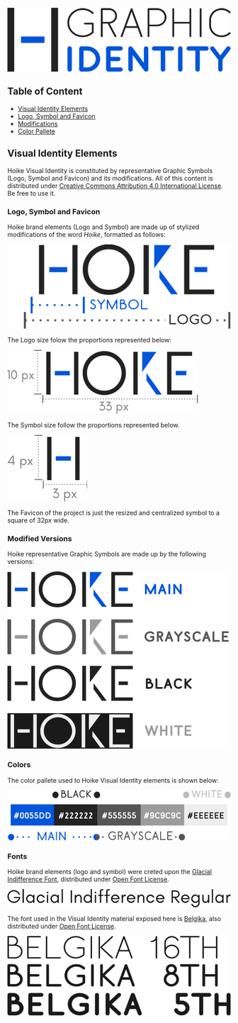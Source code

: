 ![|Graphic Identity Cover](./schemes/cover.svg)



## Table of Content

- [Visual Identity Elements](#visual-identity-elements)
 - [Logo, Symbol and Favicon](#logo-symbol-favicon)
 - [Modifications](#modified-versions)
 - [Color Pallete](#colors)



## Visual Identity Elements
Hoike Visual Identity is constituted by representative Graphic Symbols (Logo, Symbol and Favicon) and its modifications. All of this content is distributed under  [Creative Commons Attribution 4.0 International License](https://creativecommons.org/licenses/by/4.0/legalcode). Be free to use it.

### Logo, Symbol and Favicon
Hoike brand elements (Logo and Symbol) are made up of stylized modifications of the word *Hoike*, formatted as follows:

![Logo Elements](./schemes/elements.svg)

The Logo size folow the proportions represented below:

![Logo Proportions](./schemes/logo-size.svg)

The Symbol size follow the proportions represented below.

![Symbol Proportions](./schemes/symbol-size.svg)

The Favicon of the project is just the resized and centralized symbol to a square of 32px wide.

### Modified Versions
Hoike representative Graphic Symbols are made up by the following versions:

![Elements Versions](./schemes/versions.svg)

### Colors
The color pallete used to Hoike Visual Identity elements is shown below:

![Color Pallete](./schemes/colors.svg)

### Fonts
Hoike brand elements (logo and symbol) were creted upon the [Glacial Indifference Font](https://fontlibrary.org/en/font/glacial-indifference), distributed under [Open Font License](http://scripts.sil.org/cms/scripts/page.php?site_id=nrsi&id=OFL).

![Glacial Indifference Font](./fonts/glacial-indifference.svg)

The font used in the Visual Identity material exposed here is [Belgika](https://fontlibrary.org/pt/font/belgica-belgika), also distributed under [Open Font License](http://scripts.sil.org/cms/scripts/page.php?site_id=nrsi&id=OFL).

![Belgika](./fonts/belgika.svg)